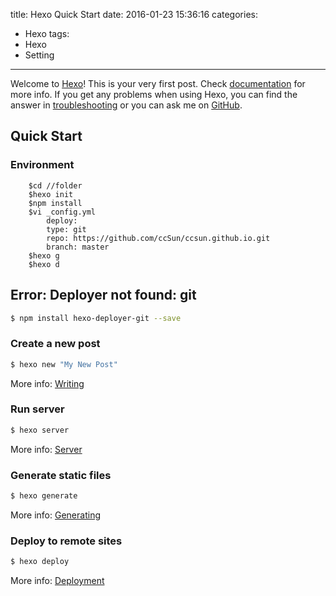 title: Hexo Quick Start
date: 2016-01-23 15:36:16
categories: 
- Hexo
tags:
- Hexo
- Setting

---
Welcome to [Hexo](http://hexo.io/)! This is your very first post. Check [documentation](http://hexo.io/docs/) for more info. If you get any problems when using Hexo, you can find the answer in [troubleshooting](http://hexo.io/docs/troubleshooting.html) or you can ask me on [GitHub](https://github.com/hexojs/hexo/issues).

## Quick Start

### Environment

```
	$cd //folder
	$hexo init
	$npm install
	$vi _config.yml
		deploy:
  		type: git
  		repo: https://github.com/ccSun/ccsun.github.io.git
		branch: master
	$hexo g
	$hexo d
```

## Error: Deployer not found: git

``` bash
$ npm install hexo-deployer-git --save
```

### Create a new post

``` bash
$ hexo new "My New Post"
```

More info: [Writing](http://hexo.io/docs/writing.html)

### Run server

``` bash
$ hexo server
```

More info: [Server](http://hexo.io/docs/server.html)

### Generate static files

``` bash
$ hexo generate
```

More info: [Generating](http://hexo.io/docs/generating.html)

### Deploy to remote sites

``` bash
$ hexo deploy
```

More info: [Deployment](http://hexo.io/docs/deployment.html)
